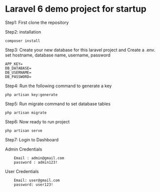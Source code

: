 <!-- # laravel6-basic -->
# Laravel 6 demo project for startup


Step1: First clone the repository

Step2: installation

	composer install

Step3: Create your new database for this laravel project and Create a .env.
 set hostname, database name, username, password

	APP_KEY=
	DB_DATABASE=
	DB_USERNAME=
	DB_PASSWORD=

Step4: Run the following command to generate a key

	php artisan key:generate

Step5: Run migrate command to set database tables

	php artisan migrate

Step6: Now ready to run project

	php artisan serve

Step7: Login to Dashboard

Admin Credentials

		Email : admin@gmail.com
		password : admin123!


User Credentials

		Email: user@gmail.com
		password: user123!
